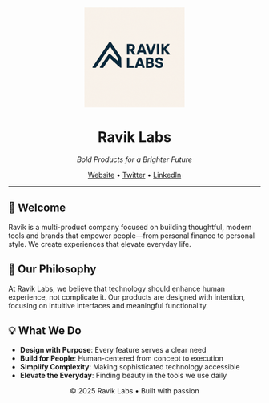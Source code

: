 <div align="center">
  <img src="https://raw.githubusercontent.com/Ravik-Labs/.github/main/profile/logo.png" alt="Ravik Labs Logo" width="200"/>
  <h1>Ravik Labs</h1>
  <p><em>Bold Products for a Brighter Future</em></p>
  <p>
    <a href="https://raviklabs.com">Website</a> •
    <a href="https://twitter.com/raviklabs">Twitter</a> •
    <a href="https://linkedin.com/company/raviklabs">LinkedIn</a>
  </p>
</div>

---

## 👋 Welcome

Ravik is a multi-product company focused on building thoughtful, modern tools and brands that empower people—from personal finance to personal style. We create experiences that elevate everyday life.

## 🚀 Our Philosophy

At Ravik Labs, we believe that technology should enhance human experience, not complicate it. Our products are designed with intention, focusing on intuitive interfaces and meaningful functionality.

## 💡 What We Do

- **Design with Purpose**: Every feature serves a clear need
- **Build for People**: Human-centered from concept to execution  
- **Simplify Complexity**: Making sophisticated technology accessible
- **Elevate the Everyday**: Finding beauty in the tools we use daily

<div align="center">
  <p>© 2025 Ravik Labs • Built with passion</p>
</div>
